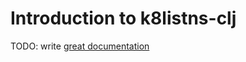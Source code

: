 # Introduction to k8listns-clj

TODO: write [great documentation](http://jacobian.org/writing/what-to-write/)
